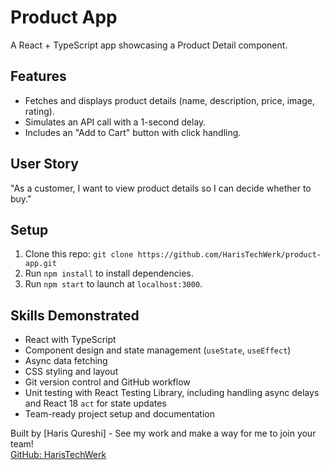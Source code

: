 # Product App

A React + TypeScript app showcasing a Product Detail component.

## Features
- Fetches and displays product details (name, description, price, image, rating).
- Simulates an API call with a 1-second delay.
- Includes an "Add to Cart" button with click handling.

## User Story
"As a customer, I want to view product details so I can decide whether to buy."

## Setup
1. Clone this repo: `git clone https://github.com/HarisTechWerk/product-app.git`
2. Run `npm install` to install dependencies.
3. Run `npm start` to launch at `localhost:3000`.

## Skills Demonstrated
- React with TypeScript
- Component design and state management (`useState`, `useEffect`)
- Async data fetching
- CSS styling and layout
- Git version control and GitHub workflow
- Unit testing with React Testing Library, including handling async delays and React 18 `act` for state updates
- Team-ready project setup and documentation

Built by [Haris Qureshi] - See my work and make a way for me to join your team!  
[GitHub: HarisTechWerk](https://github.com/HarisTechWerk)